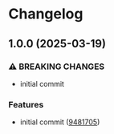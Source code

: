 # Changelog

## 1.0.0 (2025-03-19)


### ⚠ BREAKING CHANGES

* initial commit

### Features

* initial commit ([9481705](https://github.com/compwright/shipstation-php/commit/94817053d33e431770e2b9b84a0d90af67eed051))
